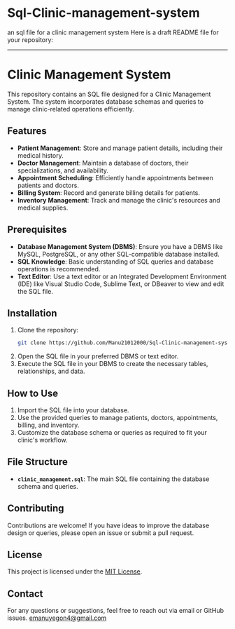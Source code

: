 # Sql-Clinic-management-system
an sql file for a clinic management system 
Here is a draft README file for your repository:

---

# Clinic Management System

This repository contains an SQL file designed for a Clinic Management System. The system incorporates database schemas and queries to manage clinic-related operations efficiently.

## Features

- **Patient Management**: Store and manage patient details, including their medical history.
- **Doctor Management**: Maintain a database of doctors, their specializations, and availability.
- **Appointment Scheduling**: Efficiently handle appointments between patients and doctors.
- **Billing System**: Record and generate billing details for patients.
- **Inventory Management**: Track and manage the clinic's resources and medical supplies.

## Prerequisites

- **Database Management System (DBMS)**: Ensure you have a DBMS like MySQL, PostgreSQL, or any other SQL-compatible database installed.
- **SQL Knowledge**: Basic understanding of SQL queries and database operations is recommended.
- **Text Editor**: Use a text editor or an Integrated Development Environment (IDE) like Visual Studio Code, Sublime Text, or DBeaver to view and edit the SQL file.

## Installation

1. Clone the repository:
    ```bash
    git clone https://github.com/Manu21012000/Sql-Clinic-management-system.git
    ```
2. Open the SQL file in your preferred DBMS or text editor.
3. Execute the SQL file in your DBMS to create the necessary tables, relationships, and data.

## How to Use

1. Import the SQL file into your database.
2. Use the provided queries to manage patients, doctors, appointments, billing, and inventory.
3. Customize the database schema or queries as required to fit your clinic's workflow.

## File Structure

- **`clinic_management.sql`**: The main SQL file containing the database schema and queries.

## Contributing

Contributions are welcome! If you have ideas to improve the database design or queries, please open an issue or submit a pull request.

## License

This project is licensed under the [MIT License](LICENSE).

## Contact

For any questions or suggestions, feel free to reach out via email or GitHub issues.
emanuyegon4@gmail.com

